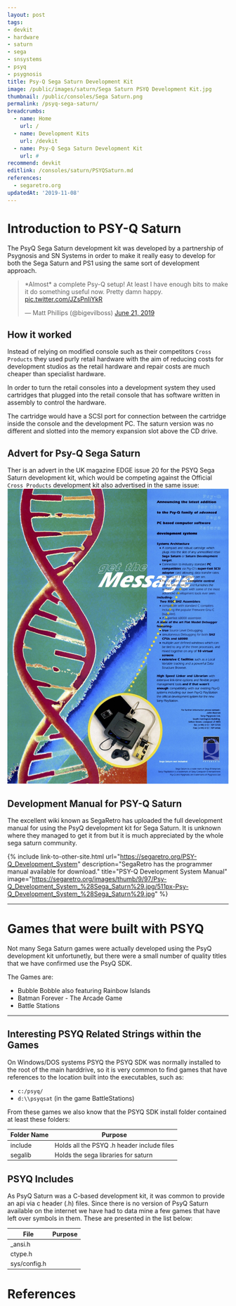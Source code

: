 ```yaml
---
layout: post
tags:
- devkit
- hardware
- saturn
- sega
- snsystems
- psyq
- psygnosis
title: Psy-Q Sega Saturn Development Kit
image: /public/images/saturn/Sega Saturn PSYQ Development Kit.jpg
thumbnail: /public/consoles/Sega Saturn.png
permalink: /psyq-sega-saturn/
breadcrumbs:
  - name: Home
    url: /
  - name: Development Kits
    url: /devkit
  - name: Psy-Q Sega Saturn Development Kit
    url: #
recommend: devkit
editlink: /consoles/saturn/PSYQSaturn.md
references:
  - segaretro.org
updatedAt: '2019-11-08'
---
```


# Introduction to PSY-Q Saturn
The PsyQ Sega Saturn development kit was developed by a partnership of Psygnosis and SN Systems in order to make it really easy to develop for both the Sega Saturn and PS1 using the same sort of development approach.

<blockquote class="twitter-tweet"><p lang="en" dir="ltr">*Almost* a complete Psy-Q setup! At least I have enough bits to make it do something useful now. Pretty damn happy. <a href="https://t.co/JZsPnIiYkR">pic.twitter.com/JZsPnIiYkR</a></p>&mdash; Matt Phillips (@bigevilboss) <a href="https://twitter.com/bigevilboss/status/1142030178996183042?ref_src=twsrc%5Etfw">June 21, 2019</a></blockquote> <script async src="https://platform.twitter.com/widgets.js" charset="utf-8"></script>

## How it worked
Instead of relying on modified console such as their competitors `Cross Products` they used purly retail hardware with the aim of reducing costs for development studios as the retail hardware and repair costs are much cheaper than specialist hardware.

In order to turn the retail consoles into a development system they used cartridges that plugged into the retail console that has software written in assembly to control the hardware. 

The cartridge would have a SCSI port for connection between the cartridge inside the console and the development PC. The saturn version was no different and slotted into the memory expansion slot above the CD drive.

## Advert for Psy-Q Sega Saturn
Ther is an advert in the UK magazine EDGE issue 20 for the PSYQ Sega Saturn development kit, which would be competing against the Official `Cross Products` development kit also advertised in the same issue:
<img src="/public/magazine/PsyQ.Saturn.EDGE.N020.1995.05.jpg" />

## Development Manual for PSY-Q Saturn
The excellent wiki known as SegaRetro has uploaded the full development manual for using the PsyQ development kit for Sega Saturn. It is unknown where they managed to get it from but it is much appreciated by the whole sega saturn community.

{% include link-to-other-site.html url="https://segaretro.org/PSY-Q_Development_System" description="SegaRetro has the programmer manual available for download." title="PSY-Q Development System Manual" image="https://segaretro.org/images/thumb/9/97/Psy-Q_Development_System_%28Sega_Saturn%29.jpg/511px-Psy-Q_Development_System_%28Sega_Saturn%29.jpg" %}

---
# Games that were built with PSYQ
Not many Sega Saturn games were actually developed using the PsyQ development kit unfortunetly, but there were a small number of quality titles that we have confirmed use the PsyQ SDK.

The Games are:
* Bubble Bobble also featuring Rainbow Islands
* Batman Forever - The Arcade Game
* Battle Stations

---
## Interesting PSYQ Related Strings within the Games

On Windows/DOS systems PSYQ the PSYQ SDK was normally installed to the root of the main harddrive, so it is very common to find games that have references to the location built into the executables, such as:
* `c:/psyq/`
* `d:\\psyqsat` (in the game BattleStations)

From these games we also know that the PSYQ SDK install folder contained at least these folders:

Folder Name | Purpose
---|---
include | Holds all the PSYQ .h header include files
segalib | Holds the sega libraries for saturn


## PSYQ Includes
As PsyQ Saturn was a C-based development kit, it was common to provide an api via c header (.h) files. Since there is no version of PsyQ Saturn available on the internet we have had to data mine a few games that have left over symbols in them.
These are presented in the list below:

File | Purpose
---|---
_ansi.h | 
ctype.h |
sys/config.h | 


# References
[^1]: [Sega Saturn PSY-Q Development Kit (PSYGNOSIS)](http://www.psygnosis.org/history/SATURNPSYQ/)
